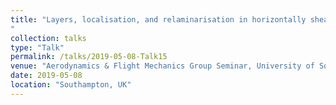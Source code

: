 ```yaml
---
title: "Layers, localisation, and relaminarisation in horizontally shearing stratified turbulence 
"
collection: talks
type: "Talk"
permalink: /talks/2019-05-08-Talk15
venue: "Aerodynamics & Flight Mechanics Group Seminar, University of Southampton"
date: 2019-05-08
location: "Southampton, UK"
---
```

